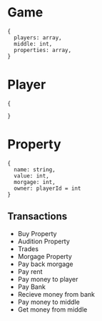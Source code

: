 # Game
```
{
  players: array,
  middle: int,
  properties: array,
}
```

# Player
```
{

}
```

# Property
```
{
  name: string,
  value: int,
  morgage: int,
  owner: playerId = int
}
```

## Transactions
- Buy Property
- Audition Property
- Trades
- Morgage Property
- Pay back morgage
- Pay rent
- Pay money to player
- Pay Bank
- Recieve money from bank
- Pay money to middle
- Get money from middle
